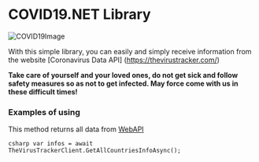 # COVID19.NET Library

![COVID19Image](https://2hfybu1lrdue3x9wnu1dvw7s-wpengine.netdna-ssl.com/wp-content/uploads/2020/03/covid-19-image.png)

With this simple library, you can easily and simply receive information from the website [Coronavirus Data API]  (https://thevirustracker.com/)

**Take care of yourself and your loved ones, do not get sick and follow safety measures so as not to get infected. May force come with us in these difficult times!**

### Examples of using

This method returns all data from [WebAPI](https://api.thevirustracker.com/free-api?countryTotals=ALL)

```csharp var infos = await TheVirusTrackerClient.GetAllCountriesInfoAsync(); ```
